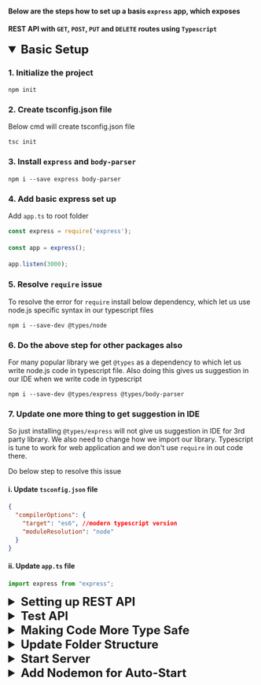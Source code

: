#### Below are the steps how to set up a basis `express` app, which exposes
#### REST API with `GET`, `POST`, `PUT` and `DELETE` routes using `Typescript`

<details open>
 <summary style="font-size: x-large; font-weight: bold">Basic Setup</summary>

### 1. Initialize the project
```
npm init
```

### 2. Create tsconfig.json file
Below cmd will create tsconfig.json file
```
tsc init
```

### 3. Install `express` and `body-parser`
```
npm i --save express body-parser
```

### 4. Add basic express set up
Add `app.ts` to root folder
```typescript
const express = require('express');

const app = express();

app.listen(3000);
```
### 5. Resolve `require` issue
To resolve the error for `require` install below dependency,
which let us use node.js specific  syntax in our typescript files
```
npm i --save-dev @types/node
```

### 6. Do the above step for other packages also
For many popular library we get `@types` as a dependency to which let us 
write node.js code in typescript file. Also doing this gives us suggestion in 
our IDE when we write code in typescript

```
npm i --save-dev @types/express @types/body-parser
```

### 7. Update one more thing to get suggestion in IDE
So just installing `@types/express` will not give us suggestion in IDE for
3rd party library.
We also need to change how we import our library. Typescript is tune to work
for web application and we don't use `require` in out code there.

Do below step to resolve this issue
#### i. Update `tsconfig.json` file
```json
{
  "compilerOptions": {
    "target": "es6", //modern typescript version
    "moduleResolution": "node"
  }
}
```
#### ii. Update `app.ts` file
```typescript
import express from "express";
```

</details>


<details >
 <summary style="font-size: x-large; font-weight: bold">Setting up REST API</summary>

### 1. Create `routes/todos.ts` file
```typescript
/**
 * Import whole module from `express` then create router
 *
 * import express from "express";
 * const router = express.Router();
 */

/**
 * Or just import what is required...
 */
import { Router } from "express";

const todos = [];
const router = Router();

router.get("/", (req, res, next) => {
    res.status(200).json({todos: todos});
});

export default router;
```

### 2. Update `app.ts` file

```typescript
import todosRoutes from "./routes/todos";

const app = express();

app.use(todosRoutes);
```

### 3. Resolve type issue with `const todos = []`

#### i. Create `models/todo.ts` file
```typescript
export interface Todo {
    id: number;
    text: string;
}
```

#### ii. Update `routes/todos.ts` file
```typescript
import { Todo } from "../models/todo";

const todos: Todo[] = [];
```

### 4. Add `body-parser` to `app.ts`

```typescript
import bodyParser from "body-parser";

app.use(bodyParser.json());
```

### 5. Create post `/todo` route
```typescript
router.post("/todo", (req, res, next) => {
    const newTodo: Todo = {
        id: new Date().toISOString(),
        text: req.body.text
    };
    
    todos.push(newTodo);

    res.status(201).json({message: "Added Todo", todo: newTodo, todos: todos});
})
```

### 6. Create put `/todo/:todoId` route
```typescript
router.put("/todo/:todoId", (req, res, next) => {
    const tid = req.params.todoId;
    const todoIndex = todos.findIndex((todoItem) => todoItem.id === tid);
    if(todoIndex >= 0) {
        todos[todoIndex].text = req.body.text;
        return res.status(200).json({message: "Todo Updated", todos: todos});
    }

    res.status(404).json({message: "Could not find todo with id: " + tid});
})

```

### 7. Create delete `/todo/:todoId` route
```typescript
router.delete("/todo/:todoId", (req, res, next) => {
    todos = todos.filter((todoItem) => todoItem.id !== req.params.todoId);
    res.status(200).json({message: "Todo Deleted", todos: todos});
});
```
</details>

<details >
 <summary style="font-size: x-large; font-weight: bold">Test API</summary>

### 1. Run below command to compile typescript files to js
```bash
tsc
```

### 2. Run below command to start the server
```bash
node app.js
```

### 3. Visit http://localhost:3000 on Postman
#### i. GET
![img.png](readme-images/img.png)

#### ii. POST
![img_1.png](readme-images/img_1.png)

#### iii. PUT
![img_2.png](readme-images/img_2.png)

#### iv. DELETE
![img_3.png](readme-images/img_3.png)

</details>

<details >
 <summary style="font-size: x-large; font-weight: bold">Making Code More Type Safe</summary>

### 1. Define below types in `routes/todos.ts` file
#### i. Create type for `req.body`
```typescript
type RequestBody = { text: string };
```

#### ii. Create type for `req.params`
```typescript
type RequestParams = { todoId: string };
```

### 2. Use above types in `routes/todos.ts` file
```typescript
router.post("/todo", (req, res, next) => {
    const body = req.body as RequestBody;
    
    const newTodo: Todo = {
        id: new Date().toISOString(),
        text: body.text
    };
})
```

Since we know what we're expecting from `req.body` and `req.params`
we can use them in our code to define type in order to make our code more type safe

</details>

<details >
 <summary style="font-size: x-large; font-weight: bold">Update Folder Structure</summary>

### 1. Create `src` folder in root
Add `models`and `routes` folders & `app.ts` file in `src` folder

### 2. Update `tsconfig.json` file
```json
{
  "compilerOptions": {
    "rootDir": "./src",
    "outDir": "./dist"
  }
}
```

Now on running `tsc` command, all compiled js file will be in `dist` folder

### 3. Update `package.json` file

```json
{
  "scripts": {
    "start": "node dist/app.js"
  }
}
```
</details>

<details >
 <summary style="font-size: x-large; font-weight: bold">Start Server</summary>

### 1. Run below command to first compile code
```bash
tsc
```

### 2. Run below command to start the server
```bash
npm run start
```
or just run
```bash
npm start
```
</details>

<details >
 <summary style="font-size: x-large; font-weight: bold">Add Nodemon for Auto-Start</summary>

Using `nodemon` we can start the server automatically, 
when there is any change in js file

### 1. Update `package.json` file
```json
{
  "scripts": {
    "build": "tsc -p . -w",
    "start": "nodemon dist/app.js"
  },
  "devDependencies": {
    "nodemon": "^3.0.1"
  }
}
```

### 2. Run below command to update `node_modules`
```bash
npm i
```

### 3. Run below command for compilation
This will compile the code in js whenever there 
is any change in ts file.
```bash
npm run build
```

### 4. Run below command to start the server
Changes in js file after auto compilation will trigger
nodemon to restart the server
```bash
npm start
```
</details>
